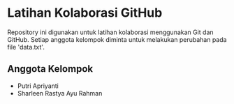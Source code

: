 # Latihan Kolaborasi GitHub

Repository ini digunakan untuk latihan kolaborasi menggunakan Git dan GitHub. 
Setiap anggota kelompok diminta untuk melakukan perubahan pada file 'data.txt'.

## Anggota Kelompok
- Putri Apriyanti
- Sharleen Rastya Ayu Rahman

